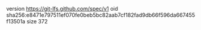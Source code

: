 version https://git-lfs.github.com/spec/v1
oid sha256:e8471e797511ef070fe0beb5bc82aab7cf182fad9db66f596da667455f13501a
size 372
